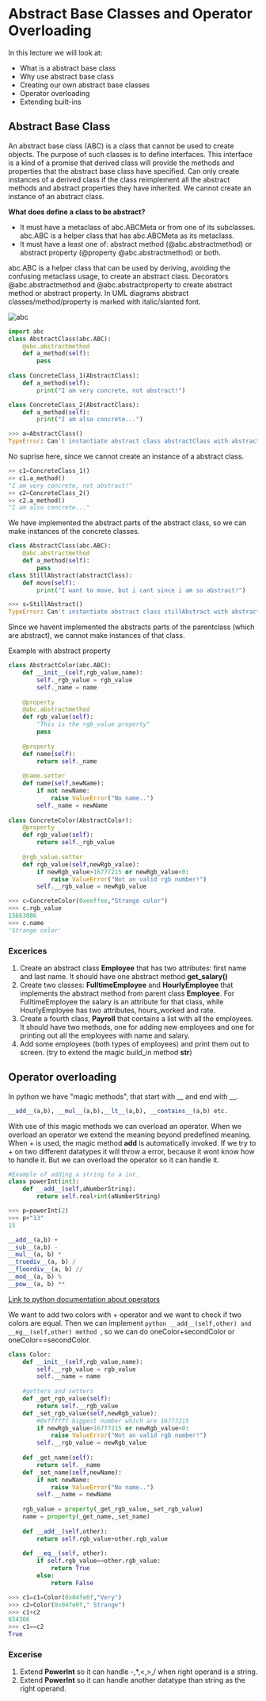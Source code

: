# Abstract Base Classes and Operator Overloading

In this lecture we will look at:
- What is a abstract base class
- Why use abstract base class
- Creating our own abstract base classes
- Operator overloading
- Extending built-ins


## Abstract Base Class
An abstract base class (ABC) is a class that cannot be used to create objects. The purpose of such classes is to define interfaces. 
This interface is a kind of a promise that derived class will provide the methods and properties that the abstract base class have specified. 
Can only create instances of a derived class if the class reimplement all the abstract methods and abstract properties they have inherited. We cannot create an instance of an abstract class.

**What does define a class to be abstract?**
- It must have a metaclass of abc.ABCMeta or from one of its subclasses. abc.ABC is a helper class that has abc.ABCMeta as its metaclass.
- It must have a least one of: abstract method (@abc.abstractmethod) or abstract property (@property @abc.abstractmethod) or both.

abc.ABC is a helper class that can be used by deriving, avoiding the confusing metaclass usage, to create an abstract class. Decorators @abc.abstractmethod and @abc.abstractproperty to create abstract method or abstract property. In UML diagrams abstract classes/method/property is marked with italic/slanted font.


![abc](https://user-images.githubusercontent.com/97092780/153901267-13eb9ab0-4c88-4940-9573-219ed647b149.png)



```python
import abc
class AbstractClass(abc.ABC):
    @abc.abstractmethod
    def a_method(self):
        pass
        
class ConcreteClass_1(AbstractClass):
    def a_method(self):
        print("I am very concrete, not abstract!")

class ConcreteClass_2(AbstractClass):
    def a_method(self):
        print("I am also concrete...")
```
```python 
>>> a=AbstractClass()
TypeError: Can't instantiate abstract class abstractClass with abstract method a_method
```
No suprise here, since we cannot create an instance of a abstract class.
```python 
>> c1=ConcreteClass_1()
>> c1.a_method()
"I am very concrete, not abstract!"
>> c2=ConcreteClass_2()
>> c2.a_method()
"I am also concrete..."
```
We have implemented the abstract parts of the abstract class, so we can make instances of the concrete classes.
```python
class AbstractClass(abc.ABC):   
    @abc.abstractmethod
    def a_method(self):
        pass
class StillAbstract(abstractClass):
    def move(self):
        print("I want to move, but i cant since i am so abstract!")
```
```python 
>>> s=StillAbstract()
TypeError: Can't instantiate abstract class stillAbstract with abstract method a_method
```
Since we havent implemented the abstracts parts of the parentclass (which are abstract), we cannot make instances of that class.

Example with abstract property
```python
class AbstractColor(abc.ABC):
    def __init__(self,rgb_value,name):
        self._rgb_value = rgb_value
        self._name = name
    
    @property
    @abc.abstractmethod
    def rgb_value(self):
        "This is the rgb_value property"
        pass
        
    @property
    def name(self):
        return self._name
    
    @name.setter
    def name(self,newName):
        if not newName:
            raise ValueError("No name..")
        self._name = newName
        
class ConcreteColor(AbstractColor):   
    @property
    def rgb_value(self):
        return self._rgb_value
    
    @rgb_value.setter
    def rgb_value(self,newRgb_value):
        if newRgb_value>16777215 or newRgb_value<0:
            raise ValueError("Not an valid rgb number!")
        self.__rgb_value = newRgb_value
```
```python
>>> c=ConcreteColor(0xeeffee,"Strange color")
>>> c.rgb_value
15663086
>>> c.name
'Strange color'
```
### Excerices
1. Create an abstract class **Employee** that has two attributes: first name and last name. It should have one abstract method **get_salary()**
2. Create two classes: **FulltimeEmployee** and **HourlyEmployee** that implements the abstract method from parent class **Employee**. For FulltimeEmployee the salary is an attribute for that class, while HourlyEmployee has two attributes, hours_worked and rate.
3. Create a fourth class, **Payroll** that contains a list with all the employees. It should have two methods, one for adding new employees and one for printing out all the employees with name and salary.
4. Add some employees (both types of employees) and print them out to screen. (try to extend the magic build_in method __str__)


## Operator overloading
In python we have "magic methods", that start with __ and end with __. 
```python 
__add__(a,b), __mul__(a,b),__lt__(a,b), __contains__(a,b) etc. 
```
With use of this magic methods we can overload an operator. When we overload an operator we extend the meaning beyond predefined meaning. When + is used, the magic method __add__ is automatically invoked. If we try to + on two different datatypes it will throw a error, because it wont know how to handle it. But we can overload the operator so it can handle it.
```python
#Example of adding a string to a int.
class powerInt(int):
    def __add__(self,aNumberString):
        return self.real+int(aNumberString)
```
```python
>>> p=powerInt(2)
>>> p+"13"
15
```
```python
__add__(a,b) +
__sub__(a,b) -
__mul__(a, b) *
__truediv__(a, b) /
__floordiv__(a, b) //
__mod__(a, b) %
__pow__(a, b) **
```
[Link to python documentation about operators](https://docs.python.org/3/library/operator.html)

We want to add two colors with + operator and we want to check if two colors are equal. Then we can implement ```python __add__(self,other) and __eg__(self,other) method ```, so we can do oneColor+secondColor or oneColor==secondColor.
```python
class Color:
    def __init__(self,rgb_value,name):
        self.__rgb_value = rgb_value
        self.__name = name
        
    #getters and setters
    def _get_rgb_value(self):
        return self.__rgb_value
    def _set_rgb_value(self,newRgb_value):
        #0xffffff biggest number which are 16777215 
        if newRgb_value>16777215 or newRgb_value<0:
            raise ValueError("Not an valid rgb number!")
        self.__rgb_value = newRgb_value
        
    def _get_name(self):
        return self.__name
    def _set_name(self,newName):
        if not newName:
            raise ValueError("No name..")
        self.__name = newName
        
    rgb_value = property(_get_rgb_value,_set_rgb_value)
    name = property(_get_name,_set_name)
    
    def __add__(self,other):
        return self.rgb_value+other.rgb_value
    
    def __eq__(self, other):
        if self.rgb_value==other.rgb_value:
            return True
        else:
            return False
```
```python 
>>> c1=c1=Color(0x04fe0f,"Very")
>>> c2=Color(0x04fe0f," Strange")
>>> c1+c2
654366
>>> c1==c2
True
```


### Excerise
1. Extend **PowerInt** so it can handle -,*,<,>,/ when right operand is a string. 
2. Extend **PowerInt** so it can handle another datatype than string as the right operand.
